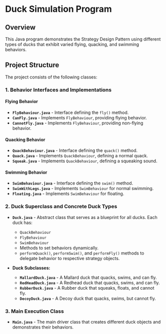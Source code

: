 # Duck Simulation Program

## Overview
This Java program demonstrates the Strategy Design Pattern using different types of ducks that exhibit varied flying, quacking, and swimming behaviors.

## Project Structure
The project consists of the following classes:

### 1. **Behavior Interfaces and Implementations**
#### **Flying Behavior**
- **`FlyBehaviour.java`** - Interface defining the `fly()` method.
- **`CanFly.java`** - Implements `FlyBehaviour`, providing flying behavior.
- **`CannotFly.java`** - Implements `FlyBehaviour`, providing non-flying behavior.

#### **Quacking Behavior**
- **`QuackBehaviour.java`** - Interface defining the `quack()` method.
- **`Quack.java`** - Implements `QuackBehaviour`, defining a normal quack.
- **`Squeak.java`** - Implements `QuackBehaviour`, defining a squeaking sound.

#### **Swimming Behavior**
- **`SwimBehaviour.java`** - Interface defining the `swim()` method.
- **`SwimWithLegs.java`** - Implements `SwimBehaviour` for normal swimming.
- **`Floating.java`** - Implements `SwimBehaviour` for floating.

### 2. **Duck Superclass and Concrete Duck Types**
- **`Duck.java`** - Abstract class that serves as a blueprint for all ducks. Each duck has:
  - `QuackBehaviour`
  - `FlyBehaviour`
  - `SwimBehaviour`
  - Methods to set behaviors dynamically.
  - `performQuack()`, `performSwim()`, and `performFly()` methods to delegate behavior to respective strategy objects.

- **Duck Subclasses:**
  - **`MallardDuck.java`** - A Mallard duck that quacks, swims, and can fly.
  - **`RedHeadDuck.java`** - A Redhead duck that quacks, swims, and can fly.
  - **`RubberDuck.java`** - A Rubber duck that squeaks, floats, and cannot fly.
  - **`DecoyDuck.java`** - A Decoy duck that quacks, swims, but cannot fly.

### 3. **Main Execution Class**
- **`Main.java`** - The main driver class that creates different duck objects and demonstrates their behaviors.
